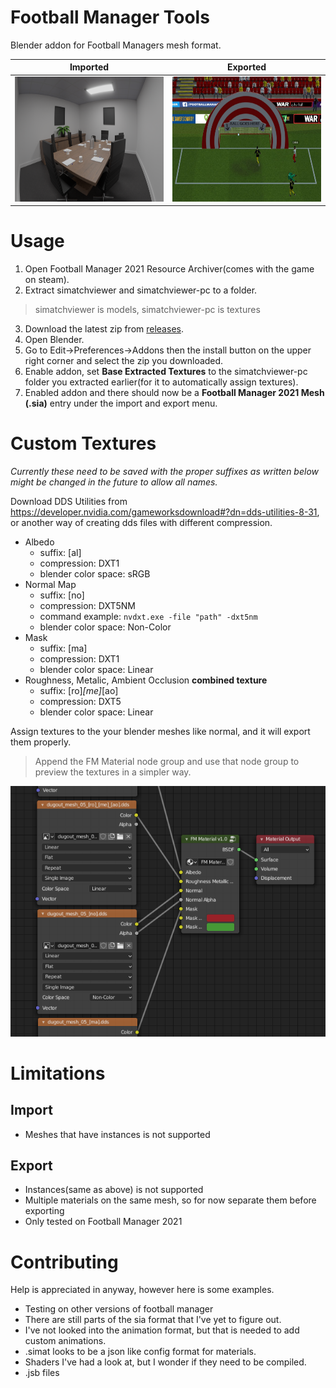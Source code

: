 # Football Manager Tools
Blender addon for Football Managers mesh format.

Imported | Exported
------------ | -------------
<img src="images/boardroom.png" height=200/>|<img src="images/custom_model_01.jpg" height=200/>

# Usage
1. Open Football Manager 2021 Resource Archiver(comes with the game on steam).
2. Extract simatchviewer and simatchviewer-pc to a folder.
> simatchviewer is models, simatchviewer-pc is textures
3. Download the latest zip from [releases](https://github.com/Stromberg90/football-manager-tools/releases).
4. Open Blender.
5. Go to Edit->Preferences->Addons then the install button on the upper right corner and select the zip you downloaded.
6. Enable addon, set **Base Extracted Textures** to the simatchviewer-pc folder you extracted earlier(for it to automatically assign textures).
7. Enabled addon and there should now be a **Football Manager 2021 Mesh (.sia)** entry under the import and export menu.

# Custom Textures
_Currently these need to be saved with the proper suffixes as written below_
_might be changed in the future to allow all names._

Download DDS Utilities from https://developer.nvidia.com/gameworksdownload#?dn=dds-utilities-8-31, or another way of creating dds files with
different compression.
- Albedo
    - suffix: [al]
    - compression: DXT1
    - blender color space: sRGB
- Normal Map
    - suffix: [no]
    - compression: DXT5NM
    - command example: `nvdxt.exe -file "path" -dxt5nm`
    - blender color space: Non-Color
- Mask
    - suffix: [ma]
    - compression: DXT1
    - blender color space: Linear
- Roughness, Metalic, Ambient Occlusion **combined texture**
    - suffix: [ro]_[me]_[ao]
    - compression: DXT5
    - blender color space: Linear

Assign textures to the your blender meshes like normal, and it will export them properly.
> Append the FM Material node group and use that node group to preview the textures in a simpler way.
<img src="images/node_group.png" />

# Limitations
## Import
- Meshes that have instances is not supported
## Export
- Instances(same as above) is not supported
- Multiple materials on the same mesh, so for now separate them before exporting
- Only tested on Football Manager 2021

# Contributing
Help is appreciated in anyway, however here is some examples.
- Testing on other versions of football manager
- There are still parts of the sia format that I've yet to figure out.
- I've not looked into the animation format, but that is needed to add custom animations.
- .simat looks to be a json like config format for materials.
- Shaders I've had a look at, but I wonder if they need to be compiled.
- .jsb files
